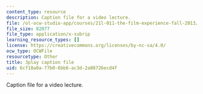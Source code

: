 ```yaml
---
content_type: resource
description: Caption file for a video lecture.
file: /ol-ocw-studio-app/courses/21l-011-the-film-experience-fall-2013/6cf18a0a77b06bb6ac3d2a08726ecd4f_m4ZuXay_qOo.srt
file_size: 82077
file_type: application/x-subrip
learning_resource_types: []
license: https://creativecommons.org/licenses/by-nc-sa/4.0/
ocw_type: OCWFile
resourcetype: Other
title: 3play caption file
uid: 6cf18a0a-77b0-6bb6-ac3d-2a08726ecd4f
---
```

Caption file for a video lecture.